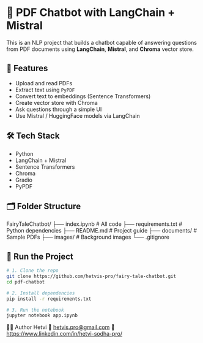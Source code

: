 # 📄 PDF Chatbot with LangChain + Mistral

This is an NLP project that builds a chatbot capable of answering questions from PDF documents using **LangChain**, **Mistral**, and **Chroma** vector store.

## 🚀 Features

- Upload and read PDFs
- Extract text using `PyPDF`
- Convert text to embeddings (Sentence Transformers)
- Create vector store with Chroma
- Ask questions through a simple UI
- Use Mistral / HuggingFace models via LangChain

## 🛠️ Tech Stack

- Python
- LangChain + Mistral
- Sentence Transformers
- Chroma
- Gradio
- PyPDF

## 🗂️ Folder Structure

FairyTaleChatbot/
├── index.ipynb # All code
├── requirements.txt # Python dependencies
├── README.md # Project guide
├── documents/ # Sample PDFs
├── images/ # Background images
└── .gitignore

## 🧪 Run the Project

```bash
# 1. Clone the repo
git clone https://github.com/hetvis-pro/fairy-tale-chatbot.git
cd pdf-chatbot

# 2. Install dependencies
pip install -r requirements.txt

# 3. Run the notebook
jupyter notebook app.ipynb

```

🙋‍♀️ Author
Hetvi
📧 hetvis.pro@gmail.com
🔗 https://www.linkedin.com/in/hetvi-sodha-pro/
